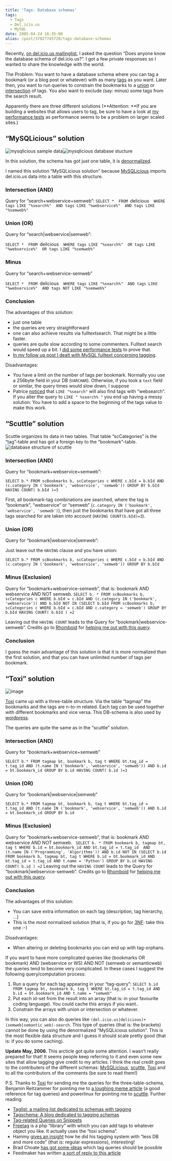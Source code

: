 ```yaml
---
title: 'Tags: Database schemas'
tags:
  - Tags
  - Del.icio.us
  - MySQL
date: 2005-04-24 16:35:00
alias: /post/37027745720/tags-database-schemas
---
```


Recently, [on del.icio.us mailinglist](http://lists.del.icio.us/pipermail/discuss/2005-April/002827.html), I asked the question &ldquo;Does anyone know the database schema of del.icio.us?&rdquo;. I got a few private responses so I wanted to share the knowledge with the world.

The Problem: You want to have a database schema where you can tag a bookmark (or a blog post or whatever) with as many [tags](http://en.wikipedia.org/wiki/Tags) as you want. Later then, you want to run queries to constrain the bookmarks to a [union](http://en.wikipedia.org/wiki/Union_%28set_theory%29) or [intersection](http://en.wikipedia.org/wiki/Intersection_%28set_theory%29) of tags. You also want to exclude (say: minus) some tags from the search result.

Apparently there are three different solutions (**Attention: **If you are building a websites that allows users to tag, be sure to have a look at [my performance tests](http://howto.philippkeller.com/2005/06/19/Tagsystems-performance-tests/) as performance seems to be a problem on larger scaled sites.)<!-- more -->

## <a id="mysqlicious" name="mysqlicious"></a>&ldquo;MySQLicious&rdquo; solution

![mysqlicious sample data](https://lh3.googleusercontent.com/-yV7B1_K6nEM/UL0AyrAz2yI/AAAAAAAALDc/3nRpzrNXMwM/s373/mysqlicious_data.png)![mysqlicious database stucture](https://lh4.googleusercontent.com/-PSV7DWIwy0Q/UL0AyyL_z0I/AAAAAAAALDg/vUhaDRz9b-4/s128/mysqlicious_structure.png)

<span>In this solution, the schema has got just one table, it is </span>[denormalized](http://en.wikipedia.org/wiki/Denormalization)<span>.</span>

<span></span><span>I named this solution &ldquo;MySQLicious solution&rdquo; because </span>[MySQLicious](http://nanovivid.com/projects/mysqlicious/)<span> imports del.icio.us data into a table with this structure.</span>

### Intersection (AND)

Query for &ldquo;search+webservice+semweb&rdquo;:
`SELECT * 
FROM `delicious` 
WHERE tags LIKE "%search%" 
AND tags LIKE "%webservice%" 
AND tags LIKE "%semweb%"`

### Union (OR)

<span>Query for &ldquo;search|webservice|semweb&rdquo;:</span>

<span></span>`SELECT * 
FROM `delicious` 
WHERE tags LIKE "%search%" 
OR tags LIKE "%webservice%" 
OR tags LIKE "%semweb%"`

### Minus

Query for &ldquo;search+webservice-semweb&rdquo;

`SELECT * 
FROM `delicious` 
WHERE tags LIKE "%search%" 
AND tags LIKE "%webservice%" 
AND tags NOT LIKE "%semweb%"`

### Conclusion

<span>The advantages of this solution:</span>

*   just one table
*   the queries are very straightforward
*   one can also achieve results via fulltextsearch. That might be a little faster.
*   queries are quite slow according to some commenters. Fulltext search would speed up a bit. I [did some performance tests](http://tagging.pui.ch/post/37027746608/tagsystems-performance-tests) to prove that.
*   [In my follow up post I dealt with MySQL fulltext concerning tagging](http://tagging.pui.ch/post/37027745995/tags-with-mysql-fulltext)<span>.</span>

Disadvantages:

*   You have a limit on the number of tags per bookmark. Normally you use a 256byte field in your DB (`VARCHAR`). Otherwise, if you took a `text` field or similar, the query times would slow down, I suppose
*   Patrice [noticed](http://tagging.pui.ch/post/37027745720/tags-database-schemas#comment-725379777) that `LIKE "%search"` will also find tags with &ldquo;websearch&rdquo;. If you alter the query to `LIKE " %search% "` you end up having a messy solution: You have to add a space to the beginning of the tags value to make this work.

## <a id="scuttle" name="scuttle"></a>&ldquo;Scuttle&rdquo; solution

Scuttle organizes its data in two tables. That table &ldquo;scCategories&rdquo; is the &ldquo;tag&rdquo;-table and has got a foreign key to the &ldquo;bookmark&rdquo;-table. ![database structure of scuttle](https://lh3.googleusercontent.com/-g9_LV4z_W5Q/UL0AzhvHefI/AAAAAAAALDo/LJYhO3RlaxQ/s206/scuttle_structure.png)

### Intersection (AND)

Query for &ldquo;bookmark+webservice+semweb&rdquo;:

`SELECT b.*
FROM scBookmarks b, scCategories c
WHERE c.bId = b.bId
AND (c.category IN ('bookmark', 'webservice', 'semweb'))
GROUP BY b.bId
HAVING COUNT( b.bId )=3`

<span>First, all bookmark-tag combinations are searched, where the tag is &ldquo;bookmark&rdquo;, &ldquo;webservice&rdquo; or &ldquo;semweb&rdquo; (</span>`c.category IN ('bookmark', 'webservice', 'semweb')`<span>), then just the bookmarks that have got all three tags searched for are taken into account (</span>`HAVING COUNT(b.bId)=3`<span>).</span>

### Union (OR)

Query for &ldquo;bookmark|webservice|semweb&rdquo;:

Just leave out the `HAVING` clause and you have union:

`SELECT b.*
FROM scBookmarks b, scCategories c
WHERE c.bId = b.bId
AND (c.category IN ('bookmark', 'webservice', 'semweb'))
GROUP BY b.bId`

### Minus (Exclusion)

<span>Query for &ldquo;bookmark+webservice-semweb&rdquo;, that is: bookmark AND webservice AND NOT semweb.</span>
`SELECT b. *
FROM scBookmarks b, scCategories c
WHERE b.bId = c.bId
AND (c.category IN ('bookmark', 'webservice'))
AND b.bId NOT
IN (SELECT b.bId FROM scBookmarks b, scCategories c WHERE b.bId = c.bId AND c.category = 'semweb')
GROUP BY b.bId
HAVING COUNT( b.bId ) =2`

Leaving out the `HAVING COUNT` leads to the Query for &ldquo;bookmark|webservice-semweb&rdquo;.
Credits go to [Rhomboid](http://www.metafilter.com/user/26222) for [helping me out with this query](http://ask.metafilter.com/mefi/34897#544185).

### Conclusion

<span>I guess the main advantage of this solution is that it is more normalized than the first solution, and that you can have unlimited number of tags per bookmark.</span>

## <a id="toxi" name="toxi"></a>&ldquo;Toxi&rdquo; solution

![image](https://lh3.googleusercontent.com/-WmVNkFcCHOI/UL0A3982dZI/AAAAAAAALEI/GC0DI-wfiIU/s330/toxi_structure.png)

[Toxi](http://toxi.co.uk/)<span> came up with a three-table structure. Via the table &ldquo;tagmap&rdquo; the bookmarks and the tags are n-to-m related. Each tag can be used together with different bookmarks and vice versa. This DB-schema is also used by </span>[wordpress](http://wordpress.org/)<span>.</span>

<span></span><span>The queries are quite the same as in the &ldquo;scuttle&rdquo; solution.</span>

### Intersection (AND)

<span>Query for &ldquo;bookmark+webservice+semweb&rdquo;</span>

<span></span>`SELECT b.*
FROM tagmap bt, bookmark b, tag t
WHERE bt.tag_id = t.tag_id
AND (t.name IN ('bookmark', 'webservice', 'semweb'))
AND b.id = bt.bookmark_id
GROUP BY b.id
HAVING COUNT( b.id )=3`

### Union (OR)

Query for “bookmark|webservice|semweb”

`SELECT b.*
FROM tagmap bt, bookmark b, tag t
WHERE bt.tag_id = t.tag_id
AND (t.name IN ('bookmark', 'webservice', 'semweb'))
AND b.id = bt.bookmark_id
GROUP BY b.id`

### Minus (Exclusion)

<span>Query for &ldquo;bookmark+webservice-semweb&rdquo;, that is: bookmark AND webservice AND NOT semweb.</span>
`
SELECT b. *
FROM bookmark b, tagmap bt, tag t
WHERE b.id = bt.bookmark_id
AND bt.tag_id = t.tag_id 
AND (t.name IN ('Programming', 'Algorithms'))
AND b.id NOT IN (SELECT b.id FROM bookmark b, tagmap bt, tag t WHERE b.id = bt.bookmark_id AND bt.tag_id = t.tag_id AND t.name = 'Python')
GROUP BY b.id
HAVING COUNT( b.id ) =2`
Leaving out the `HAVING COUNT` leads to the Query for &ldquo;bookmark|webservice-semweb&rdquo;.
Credits go to [Rhomboid](http://www.metafilter.com/user/26222) for [helping me out with this query](http://ask.metafilter.com/mefi/34897#544185).

### Conclusion

<span>The advantages of this solution:</span>

*   You can save extra information on each tag (description, tag hierarchy, &hellip;)
*   This is the most normalized solution (that is, if you go for [3NF](http://en.wikipedia.org/wiki/3NF): take this one :-)

<span>Disadvantages:</span>

*   When altering or deleting bookmarks you can end up with tag-orphans.

If you want to have more complicated queries like (bookmarks OR bookmark) AND (webservice or WS) AND NOT (semweb or semanticweb) the queries tend to become very complicated. In these cases I suggest the following query/computation process:

1.  Run a query for each tag appearing in your &ldquo;tag-query&rdquo;: `SELECT b.id FROM tagmap bt, bookmark b, tag t WHERE bt.tag_id = t.tag_id AND b.id = bt.bookmark_id AND t.name = "semweb"`
2.  Put each id-set from the result into an array (that is: in your favourite coding language). You could cache this arrays if you want..
3.  Constrain the arrays with union or intersection or whatever.

In this way, you can also do queries like `(del.icio.us|delicious)+(semweb|semantic_web)-search`. This type of queries (that is: the brackets) cannot be done by using the denormalized &ldquo;MySQLicious solution&rdquo;. 
This is the most flexible data structure and I guess it should scale pretty good (that is: if you do some caching).

**Update May, 2006**. This arcticle got quite some attention. I wasn&rsquo;t really prepared for that! It seems people keep referring to it and even some new sites that allow tagging give credit to my articles. I think the real credit goes to the contributers of the different schemas: [MySQLicious](http://nanovivid.com/projects/mysqlicious/), [scuttle](http://sourceforge.net/projects/scuttle/), [Toxi](http://toxi.co.uk/) and to all the contributors of the comments (be sure to read them!)

<span>P.S. Thanks to </span>[Toxi](http://toxi.co.uk/)<span> for sending me the queries for the three-table-schema, Benjamin Reitzammer for pointing me to </span>[a loughing meme article](http://laughingmeme.org/archives/002918.html)<span> (a good reference for tag queries) and powerlinux for pointing me to </span>[scuttle](http://sourceforge.net/projects/scuttle/)<span>.</span>
Further reading

*   [Taglist: a mailing list dedicated to schemas with tagging](http://lists.tagschema.com/mailman/listinfo/tagdb)
*   [Tagschema: A blog dedicated to tagging schemas](http://tagschema.com/blogs/tagschema/)
*   [Tag-related Queries on Snippets](http://www.bigbold.com/snippets/tags/tagging)
*   [Freetag](http://www.getluky.net/freetag/)<span> is a php &ldquo;library&rdquo; with which you can add tags to whatever object you like. It actually uses the &ldquo;toxi schema&rdquo;.</span>
*   <span>Hammy </span>[gives an insight](http://hellojoseph.com/tags-howto.php)<span> how he did his tagging system with &ldquo;less DB and more code&rdquo; (that is: regular expressions), interesting!</span>
*   <span>Brad Choate </span>[has got some ideas](http://bradchoate.com/weblog/2004/10/06/delicious)<span> which tag queries should be possible</span>
*   <span>Feedmaker has written </span>[a sort of reply to this article](http://blog.feedmarker.com/2005/04/26/tagging-in-mysql/)
